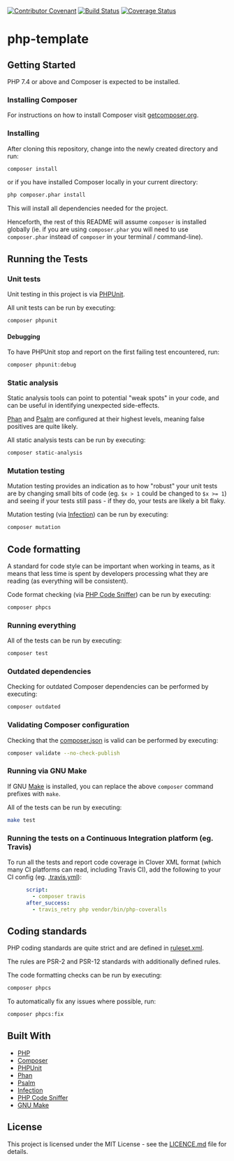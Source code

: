 [![Contributor Covenant](https://img.shields.io/badge/Contributor%20Covenant-v2.0%20adopted-ff69b4.svg)](code-of-conduct.md) [![Build Status](https://travis-ci.org/elliotjreed/php-template.svg?branch=master)](https://travis-ci.org/elliotjreed/php-template) [![Coverage Status](https://coveralls.io/repos/github/elliotjreed/php-template/badge.svg?branch=master)](https://coveralls.io/github/elliotjreed/php-template?branch=master)

# php-template

## Getting Started

PHP 7.4 or above and Composer is expected to be installed.

### Installing Composer

For instructions on how to install Composer visit [getcomposer.org](https://getcomposer.org/download/).

### Installing

After cloning this repository, change into the newly created directory and run:

```bash
composer install
```

or if you have installed Composer locally in your current directory:

```bash
php composer.phar install
```

This will install all dependencies needed for the project.

Henceforth, the rest of this README will assume `composer` is installed globally (ie. if you are using `composer.phar` you will need to use `composer.phar` instead of `composer` in your terminal / command-line).

## Running the Tests

### Unit tests

Unit testing in this project is via [PHPUnit](https://phpunit.de/).

All unit tests can be run by executing:

```bash
composer phpunit
```

#### Debugging

To have PHPUnit stop and report on the first failing test encountered, run:

```bash
composer phpunit:debug
```

### Static analysis

Static analysis tools can point to potential "weak spots" in your code, and can be useful in identifying unexpected side-effects.

[Phan](https://github.com/phan/phan) and [Psalm](https://psalm.dev/) are configured at their highest levels, meaning false positives are quite likely.

All static analysis tests can be run by executing:

```bash
composer static-analysis
```

### Mutation testing

Mutation testing provides an indication as to how "robust" your unit tests are by changing small bits of code (eg. `$x > 1` could be changed to `$x >= 1`) and seeing if your tests still pass - if they do, your tests are likely a bit flaky.

Mutation testing (via [Infection](https://infection.github.io/)) can be run by executing:

```bash
composer mutation
```

## Code formatting

A standard for code style can be important when working in teams, as it means that less time is spent by developers processing what they are reading (as everything will be consistent).

Code format checking (via [PHP Code Sniffer](https://github.com/squizlabs/PHP_CodeSniffer)) can be run by executing:

```bash
composer phpcs
```

### Running everything

All of the tests can be run by executing:

```bash
composer test
```

### Outdated dependencies

Checking for outdated Composer dependencies can be performed by executing:

```bash
composer outdated
```

### Validating Composer configuration

Checking that the [composer.json](composer.json) is valid can be performed by executing:

```bash
composer validate --no-check-publish
```

### Running via GNU Make

If GNU [Make](https://www.gnu.org/software/make/) is installed, you can replace the above `composer` command prefixes with `make`.

All of the tests can be run by executing:

```bash
make test
```

### Running the tests on a Continuous Integration platform (eg. Travis)

To run all the tests and report code coverage in Clover XML format (which many CI platforms can read, including Travis CI), add the following to your CI config (eg. [.travis.yml](.travis.yml)):

```yaml
      script:
        - composer travis
      after_success:
        - travis_retry php vendor/bin/php-coveralls
```

## Coding standards

PHP coding standards are quite strict and are defined in [ruleset.xml](ruleset.xml).

The rules are PSR-2 and PSR-12 standards with additionally defined rules.

The code formatting checks can be run by executing:

```bash
composer phpcs
```

To automatically fix any issues where possible, run:

```bash
composer phpcs:fix
```

## Built With

  - [PHP](https://secure.php.net/)
  - [Composer](https://getcomposer.org/)
  - [PHPUnit](https://phpunit.de/)
  - [Phan](https://github.com/phan/phan)
  - [Psalm](https://psalm.dev/)
  - [Infection](https://infection.github.io/)
  - [PHP Code Sniffer](https://github.com/squizlabs/PHP_CodeSniffer)
  - [GNU Make](https://www.gnu.org/software/make/)

## License

This project is licensed under the MIT License - see the [LICENCE.md](LICENCE.md) file for details.
